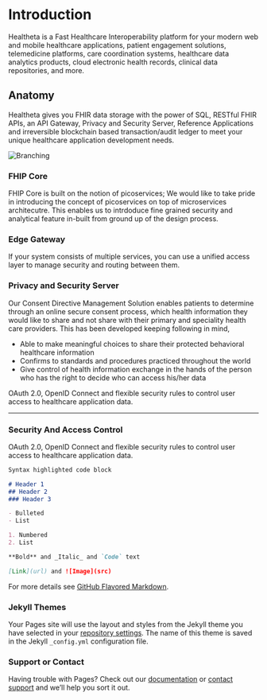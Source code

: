 # Introduction

Healtheta is a Fast Healthcare Interoperability platform for your modern web and mobile healthcare applications, patient engagement solutions, telemedicine platforms, care coordination systems, healthcare data analytics products, cloud electronic health records, clinical data repositories, and more.

## Anatomy

Healtheta gives you FHIR data storage with the power of SQL, RESTful FHIR APIs, an API Gateway, Privacy and Security Server, Reference Applications  and irreversible blockchain based transaction/audit ledger to meet your unique healthcare application development needs.

![Branching](https://user-images.githubusercontent.com/43714632/47487379-f7760600-d85f-11e8-827e-0727bb01dc7a.jpg)

### FHIP Core
FHIP Core is built on the notion of picoservices; We would like to take pride in introducing the concept of picoservices on top of microservices architecutre. This enables us to intrdoduce fine grained security and analytical feature in-built from ground up of the design process. 

### Edge Gateway
If your system consists of multiple services, you can use a unified access layer to manage security and routing between them.

### Privacy and Security Server
Our Consent Directive Management Solution enables patients  to determine through an online secure consent process, which health information they would like to share and not share with their primary and speciality health care providers. This has been developed keeping following in mind,
- Able to make meaningful choices to share their protected behavioral healthcare information
- Confirms to standards and procedures practiced throughout the world
- Give control of health information exchange in the hands of the person who has the right to decide who can access his/her data 

OAuth 2.0, OpenID Connect and flexible security rules to control user access to healthcare application data.

* * *

### Security And Access Control

OAuth 2.0, OpenID Connect and flexible security rules to control user access to healthcare application data.














```markdown
Syntax highlighted code block

# Header 1
## Header 2
### Header 3

- Bulleted
- List

1. Numbered
2. List

**Bold** and _Italic_ and `Code` text

[Link](url) and ![Image](src)
```

For more details see [GitHub Flavored Markdown](https://guides.github.com/features/mastering-markdown/).

### Jekyll Themes

Your Pages site will use the layout and styles from the Jekyll theme you have selected in your [repository settings](https://github.com/healtheta/healtheta.github.io/settings). The name of this theme is saved in the Jekyll `_config.yml` configuration file.

### Support or Contact

Having trouble with Pages? Check out our [documentation](https://help.github.com/categories/github-pages-basics/) or [contact support](https://github.com/contact) and we’ll help you sort it out.
